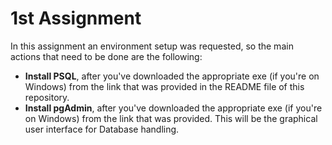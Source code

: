 # 1st Assignment
In this assignment an environment setup was requested, so the main actions that need to be done are the following:
* **Install PSQL**, after you've downloaded the appropriate exe (if you're on Windows) from the link that was provided in the README file of this repository.
* **Install pgAdmin**, after you've downloaded the appropriate exe (if you're on Windows) from the link that was provided. This will be the graphical user interface for Database handling.
